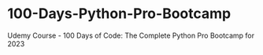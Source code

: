# 100-Days-Python-Pro-Bootcamp
Udemy Course - 100 Days of Code: The Complete Python Pro Bootcamp for 2023
